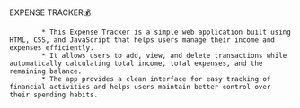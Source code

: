 EXPENSE TRACKER💰

            * This Expense Tracker is a simple web application built using HTML, CSS, and JavaScript that helps users manage their income and expenses efficiently. 
            * It allows users to add, view, and delete transactions while automatically calculating total income, total expenses, and the remaining balance. 
            * The app provides a clean interface for easy tracking of financial activities and helps users maintain better control over their spending habits.
